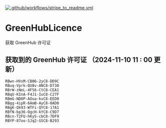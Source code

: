 [![.github/workflows/stripe_to_readme.yml](https://github.com/zjx-kimi/GreenHubLicence/actions/workflows/stripe_to_readme.yml/badge.svg)](https://github.com/zjx-kimi/GreenHubLicence/actions/workflows/stripe_to_readme.yml)
# GreenHubLicence
获取 GreenHub 许可证
## 获取到的 GreenHub 许可证 （2024-11-10 11 : 00 更新）
```
RBwn-HVsM-CB06-2yC8-DD9C
RBuq-Vprk-QU8v-ANC8-D730
RBrW-zNeL-4F56-CtC8-CEA1
RBqU-KInA-F4J1-IuC8-C27F
RBmG-ND0P-AOua-kvC8-EED0
RBgg-4ipR-6AmB-AyC8-0AD0
RBgK-Qk93-WTFi-QYC8-17A1
RBfN-bp36-OgcH-kYC8-C9D7
RBcn-T2FU-hKyS-cbC8-7DF9
RBYP-87oo-SJq2-GSC8-B293
```
